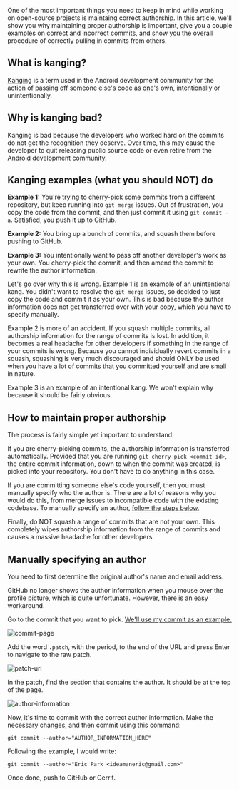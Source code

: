 One of the most important things you need to keep in mind while working on open-source projects is maintaing correct authorship. In this article, we'll show you why maintaining proper authorship is important, give you a couple examples on correct and incorrect commits, and show you the overall procedure of correctly pulling in commits from others.

## What is kanging?

[Kanging][kanging-urban-dictionary] is a term used in the Android development community for the action of passing off someone else's code as one's own, intentionally or unintentionally. 

[kanging-urban-dictionary]: https://www.urbandictionary.com/define.php?term=kanged

## Why is kanging bad?

Kanging is bad because the developers who worked hard on the commits do not get the recognition they deserve. Over time, this may cause the developer to quit releasing public source code or even retire from the Android development community.

## Kanging examples (what you should NOT) do

**Example 1:** You're trying to cherry-pick some commits from a different repository, but keep running into `git merge` issues. Out of frustration, you copy the code from the commit, and then just commit it using `git commit -a`. Satisfied, you push it up to GitHub.

**Example 2:** You bring up a bunch of commits, and squash them before pushing to GitHub.

**Example 3:** You intentionally want to pass off another developer's work as your own. You cherry-pick the commit, and then amend the commit to rewrite the author information.

Let's go over why this is wrong. Example 1 is an example of an unintentional kang. You didn't want to resolve the `git merge` issues, so decided to just copy the code and commit it as your own. This is bad because the author information does not get transferred over with your copy, which you have to specify manually.

Example 2 is more of an accident. If you squash multiple commits, all authorship information for the range of commits is lost. In addition, it becomes a real headache for other developers if something in the range of your commits is wrong. Because you cannot individually revert commits in a squash, squashing is very much discouraged and should ONLY be used when you have a lot of commits that you committed yourself and are small in nature.

Example 3 is an example of an intentional kang. We won't explain why because it should be fairly obvious.

## How to maintain proper authorship

The process is fairly simple yet important to understand.

If you are cherry-picking commits, the authorship information is transferred automatically. Provided that you are running `git cherry-pick <commit-id>`, the entire commit information, down to when the commit was created, is picked into your repository. You don't have to do anything in this case.

If you are committing someone else's code yourself, then you must manually specify who the author is. There are a lot of reasons why you would do this, from merge issues to incompatible code with the existing codebase. To manually specify an author, [follow the steps below.](#manually-specifying-an-author)

Finally, do NOT squash a range of commits that are not your own. This completely wipes authorship information from the range of commits and causes a massive headache for other developers.

## Manually specifying an author

You need to first determine the original author's name and email address.

GitHub no longer shows the author information when you mouse over the profile picture, which is quite unfortunate. However, there is an easy workaround.

Go to the commit that you want to pick. [We'll use my commit as an example.][narcissistic-commit]

[narcissistic-commit]: https://github.com/BlissRoms/Documentation-release/commit/5ae1c6c4441786cd3ad5bd1773c831ba13cd86bc

![commit-page](https://i.imgur.com/vKwDGJ5.png)

Add the word `.patch`, with the period, to the end of the URL and press Enter to navigate to the raw patch.

![patch-url](https://i.imgur.com/jWB8BSD.png)

In the patch, find the section that contains the author. It should be at the top of the page.

![author-information](https://i.imgur.com/mUCDtGI.png)

Now, it's time to commit with the correct author information. Make the necessary changes, and then commit using this command:

    git commit --author="AUTHOR_INFORMATION_HERE"

Following the example, I would write:

    git commit --author="Eric Park <ideamaneric@gmail.com>"

Once done, push to GitHub or Gerrit.
